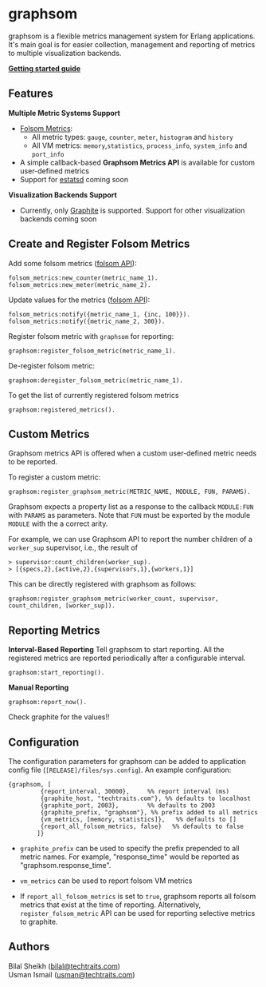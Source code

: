 graphsom
===============


graphsom is a flexible metrics management system for Erlang
applications. It's main goal is for easier collection, management and
reporting of metrics to multiple visualization backends. 

**[Getting started guide](https://github.com/techtraits/graphsom/wiki/Getting-Started-Guide)**

Features
--------

**Multiple Metric Systems Support**

* [Folsom Metrics](https://github.com/boundary/folsom):
    * All metric types: `gauge`, `counter`, `meter`, `histogram` and `history`
    * All VM metrics: `memory`,`statistics`, `process_info`, `system_info` and `port_info`
* A simple callback-based **Graphsom Metrics API** is available for custom
  user-defined metrics
* Support for [estatsd](https://github.com/RJ/estatsd) coming soon

**Visualization Backends Support**  

* Currently, only [Graphite](http://graphite.wikidot.com/) is
  supported. Support for other visualization backends coming soon

Create and Register Folsom Metrics
----------------------------------

Add some folsom metrics ([folsom API](https://github.com/boundary/folsom)):

    folsom_metrics:new_counter(metric_name_1).
    folsom_metrics:new_meter(metric_name_2).

Update values for the metrics ([folsom API](https://github.com/boundary/folsom)):

	folsom_metrics:notify({metric_name_1, {inc, 100}}).
    folsom_metrics:notify({metric_name_2, 300}).

Register folsom metric with `graphsom` for reporting:

    graphsom:register_folsom_metric(metric_name_1).

De-register folsom metric:

    graphsom:deregister_folsom_metric(metric_name_1).

To get the list of currently registered folsom metrics

    graphsom:registered_metrics().

Custom Metrics
--------------

Graphsom metrics API is offered when a custom user-defined
metric needs to be reported. 
  
To register a custom metric:

    graphsom:register_graphsom_metric(METRIC_NAME, MODULE, FUN, PARAMS).

Graphsom expects a property list as a response to the callback
`MODULE:FUN` with `PARAMS` as parameters. 
Note that `FUN` must be exported by the module `MODULE` with the a correct arity.    

For example, we can use Graphsom API to report the number children of a `worker_sup` supervisor, i.e., the result of

    > supervisor:count_children(worker_sup).
    > [{specs,2},{active,2},{supervisors,1},{workers,1}]

This can be directly registered with graphsom as follows:
    
    graphsom:register_graphsom_metric(worker_count, supervisor, count_children, [worker_sup]).

Reporting Metrics
-----------------


**Interval-Based Reporting**
Tell graphsom to start reporting. All the registered metrics are
reported periodically after a configurable interval. 

    graphsom:start_reporting().
    
**Manual Reporting**    

    graphsom:report_now().
    

Check graphite for the values!!

Configuration
-------------

The configuration parameters for graphsom can be added to application
config file (`[RELEASE]/files/sys.config`). An example configuration:
    
    {graphsom, [
             {report_interval, 30000},     %% report interval (ms)
             {graphite_host, "techtraits.com"}, %% defaults to localhost
             {graphite_port, 2003},        %% defaults to 2003
             {graphite_prefix, "graphsom"}, %% prefix added to all metrics
             {vm_metrics, [memory, statistics]},   %% defaults to []
             {report_all_folsom_metrics, false}   %% defaults to false
            ]}
           
* `graphite_prefix` can be used to specify the prefix prepended to all
metric names. For example, "response_time" would be reported as
"graphsom.response_time". 

* `vm_metrics` can be used to report folsom VM metrics

* If `report_all_folsom_metrics` is set to `true`, graphsom reports all folsom
  metrics that exist at the time of reporting. Alternatively,
  `register_folsom_metric` API can be used for reporting selective metrics to graphite.

Authors 
-------

Bilal Sheikh (<bilal@techtraits.com>)  
Usman Ismail (<usman@techtraits.com>)
